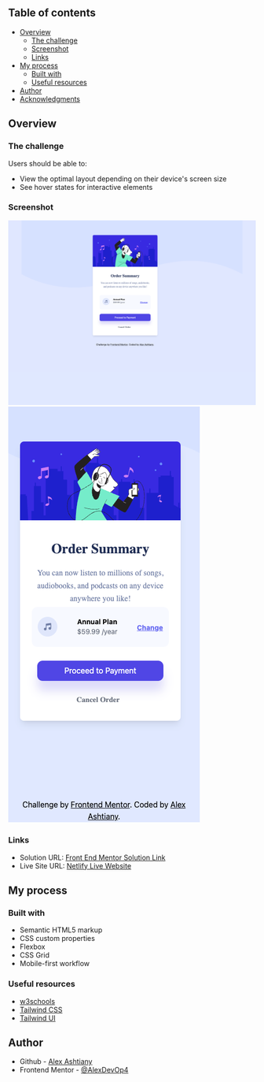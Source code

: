 ## Table of contents

- [Overview](#overview)
  - [The challenge](#the-challenge)
  - [Screenshot](#screenshot)
  - [Links](#links)
- [My process](#my-process)
  - [Built with](#built-with)
  - [Useful resources](#useful-resources)
- [Author](#author)
- [Acknowledgments](#acknowledgments)

## Overview

### The challenge

Users should be able to:

- View the optimal layout depending on their device's screen size
- See hover states for interactive elements

### Screenshot

![](./images/screenshot-desktop-order.png)
![](./images/screenshot-mobile-order.png)

### Links

- Solution URL: [Front End Mentor Solution Link](https://www.frontendmentor.io/solutions/order-summary-tailwind-css-7spEtSBDFh)
- Live Site URL: [Netlify Live Website](https://fancy-gelato-986fa7.netlify.app/)

## My process

### Built with

- Semantic HTML5 markup
- CSS custom properties
- Flexbox
- CSS Grid
- Mobile-first workflow

### Useful resources

- [w3schools](https://www.w3schools.com)
- [Tailwind CSS](https://tailwindcss.com)
- [Tailwind UI](https://tailwindui.com)

## Author

- Github - [Alex Ashtiany](https://github.com/AlexDevOp4)
- Frontend Mentor - [@AlexDevOp4](https://www.frontendmentor.io/profile/AlexDevOp4)
